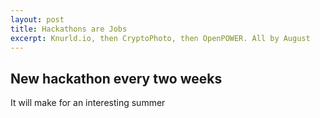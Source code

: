 ```yaml
---
layout: post
title: Hackathons are Jobs
excerpt: Knurld.io, then CryptoPhoto, then OpenPOWER. All by August
---
```


## New hackathon every two weeks

It will make for an interesting summer
